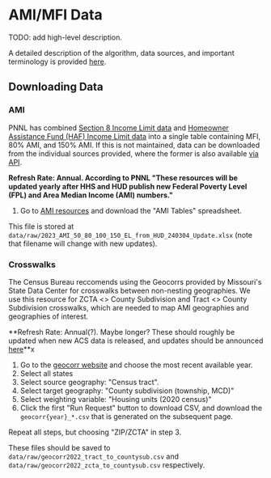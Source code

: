 # AMI/MFI Data

TODO: add high-level description.

A detailed description of the algorithm, data sources, and important terminology is provided [here](https://www.notion.so/rewiringamerica/AMI-MFI-for-Incentives-a18db19ff12840319472bc2803a63b31?pvs=4).

## Downloading Data

### AMI

PNNL has combined [Section 8 Income Limit data](https://www.huduser.gov/portal/datasets/il.html) and [Homeowner Assistance Fund (HAF) Income Limit data](https://www.huduser.gov/portal/datasets/haf-il.html) into a single table containing MFI, 80% AMI, and 150% AMI. If this is not maintained, data can be downloaded from the individual sources provided, where the former is also available [via API](https://www.huduser.gov/portal/dataset/fmr-api.html).

**Refresh Rate: Annual. According to PNNL "These resources will be updated yearly after HHS and HUD publish new Federal Poverty Level (FPL) and Area Median Income (AMI) numbers."**

1. Go to [AMI resources](https://www.pnnl.gov/projects/rebate-tools#AMI%20Resources) and download the "AMI Tables" spreadsheet.

This file is stored at `data/raw/2023_AMI_50_80_100_150_EL_from_HUD_240304_Update.xlsx` (note that filename will change with new updates).

### Crosswalks

The Census Bureau reccomends using the Geocorrs provided by Missouri's State Data Center for crosswalks between non-nesting geographies. We use this resource for ZCTA <> County Subdivision and Tract <> County Subdivision crosswalks, which are needed to map AMI geographies and geographies of interest.

**Refresh Rate: Annual(?). Maybe longer? These should roughly be updated when new ACS data is released, and updates should be announced [here](https://mcdc.missouri.edu/news/category/application-updates/)**x

1. Go to the [geocorr website](https://mcdc.missouri.edu/applications/geocorr.html) and choose the most recent available year.
2. Select all states
3. Select source geography: "Census tract".
4. Select target geography: "County subdivision (township, MCD)"
5. Select weighting variable: "Housing units (2020 census)"
6. Click the first "Run Request" button to download CSV, and download the `geocorr{year}_*.csv` that is generated on the subsequent page.

Repeat all steps, but choosing "ZIP/ZCTA" in step 3.

These files should be saved to `data/raw/geocorr2022_tract_to_countysub.csv` and `data/raw/geocorr2022_zcta_to_countysub.csv` respectively.
